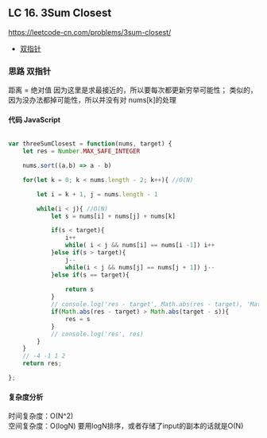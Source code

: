 ## LC 16. 3Sum Closest
https://leetcode-cn.com/problems/3sum-closest/

- [双指针](#思路-双指针)

### 思路 双指针
距离 = 绝对值
因为这里是求最接近的，所以要每次都更新穷举可能性；
类似的，因为没办法都掉可能性，所以并没有对 nums[k]的处理
#### 代码 JavaScript

```JavaScript

var threeSumClosest = function(nums, target) {
    let res = Number.MAX_SAFE_INTEGER

    nums.sort((a,b) => a - b)

    for(let k = 0; k < nums.length - 2; k++){ //O(N)

        let i = k + 1, j = nums.length - 1

        while(i < j){ //O(N)
            let s = nums[i] + nums[j] + nums[k]

            if(s < target){
                i++
                while( i < j && nums[i] == nums[i -1]) i++
            }else if(s > target){
                j--
                while(i < j && nums[j] == nums[j + 1]) j--
            }else if(s == target){
                
                return s
            }
            // console.log('res - target', Math.abs(res - target), 'Math.abs(target - s)', Math.abs(target - s), 'current s', s)
            if(Math.abs(res - target) > Math.abs(target - s)){
                res = s
            }
            // console.log('res', res)
        }
    }
    // -4 -1 1 2
    return res;

};

```

#### 复杂度分析
时间复杂度：O(N^2) </br>
空间复杂度：O(logN) 要用logN排序，或者存储了input的副本的话就是O(N)
